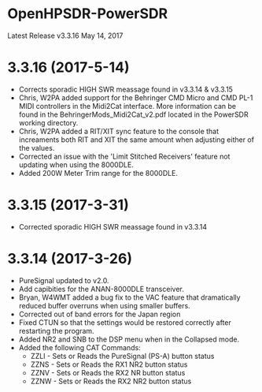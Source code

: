# OpenHPSDR-PowerSDR

Latest Release v3.3.16 May 14, 2017
# 3.3.16 (2017-5-14)
- Corrects sporadic HIGH SWR meassage found in v3.3.14 & v3.3.15
- Chris, W2PA added support for the Behringer CMD Micro and CMD PL-1 MIDI controllers in the Midi2Cat interface. More information can be found in the BehringerMods_Midi2Cat_v2.pdf located in the PowerSDR working directory.
- Chris, W2PA added a RIT/XIT sync feature to the console that increaments both RIT and XIT the same amount when adjusting either of the values.
- Corrected an issue with the 'Limit Stitched Receivers' feature not updating when using the 8000DLE.
- Added 200W Meter Trim range for the 8000DLE.


# 3.3.15 (2017-3-31)
- Corrected sporadic HIGH SWR meassage found in v3.3.14

# 3.3.14 (2017-3-26)
- PureSignal updated to v2.0.
- Add capibities for the ANAN-8000DLE transceiver.
- Bryan, W4WMT added a bug fix to the VAC feature that dramatically reduced buffer overruns     when using smaller buffers.
- Corrected out of band errors for the Japan region
- Fixed CTUN so that the settings would be restored correctly after restarting the program.
- Added NR2 and SNB to the DSP menu when in the Collapsed mode.
- Added the following CAT Commands:
  - ZZLI - Sets or Reads the PureSignal (PS-A) button status
  - ZZNS - Sets or Reads the RX1 NR2 button status
  - ZZNV - Sets or Reads the RX2 NR button status
  - ZZNW - Sets or Reads the RX2 NR2 button status
